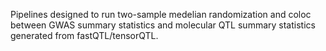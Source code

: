 Pipelines designed to run two-sample medelian randomization and coloc between GWAS summary statistics and molecular QTL summary statistics generated from fastQTL/tensorQTL.
